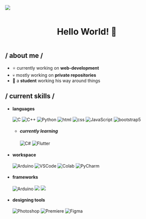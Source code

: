 <!--horizontal divider(gradiant)-->
<img src="https://user-images.githubusercontent.com/73097560/115834477-dbab4500-a447-11eb-908a-139a6edaec5c.gif">

<!-- <img align="right" width="400" alt="Shimarin" src="https://i.imgur.com/aNBi8Jf.png"/> -->

<div>
  
<!--h1 without bottom border-->
<div id="user-content-toc">
  <ul align="center">
    <summary><h1 style="display: inline-block">Hello World! 👋</h1></summary>
  </ul>
</div>

<!--- snake -->
<!--- <div align="center">
  <img  src="https://github.com/1999AZZAR/1999AZZAR/blob/main/resources/img/grid-snake.svg"
       alt="snake" /></a>
</div> -->

<!--Intro start-->
<h2> / about me / </h2>
  
- ⭐ currently working on **web-development**
- 💀 mostly working on **private repositories**
- 👾 a **student** working his way around things
<!--Intro end-->

<h2> / current skills / </h2>
  
- <h4> languages </h4>
  <img src = "https://img.shields.io/badge/C-00599C?style=for-the-badge&logo=c&logoColor=white" alt = "C" />
  <img src = "https://img.shields.io/badge/C%2B%2B-00599C?style=for-the-badge&logo=c%2B%2B&logoColor=white" alt = "C++" />
  <img src = "https://img.shields.io/badge/Python-14354C?style=for-the-badge&logo=python&logoColor=white" alt = Python />
  <img src = "https://img.shields.io/badge/HTML5-E34F26?style=for-the-badge&logo=html5&logoColor=white" alt = "html" />
  <img src = "https://img.shields.io/badge/CSS3-1572B6?style=for-the-badge&logo=css3&logoColor=white" alt = "css" />
  <img src = "https://img.shields.io/badge/JavaScript-323330?style=for-the-badge&logo=javascript&logoColor=F7DF1E" alt = "JavaScript" />
  <img src = "https://img.shields.io/badge/bootstrap-%23563D7C.svg?style=for-the-badge&logo=bootstrap&logoColor=white" alt = "bootstrap5" />
  
  - <h5> currently learning </h5>
    <img src = "https://img.shields.io/badge/C%23-239120?style=for-the-badge&logo=c-sharp&logoColor=white" alt = "C#" />
    <img src = "https://img.shields.io/badge/Flutter-02569B?style=for-the-badge&logo=flutter&logoColor=white" alt = "Flutter" />
  
- <h4> workspace </h4>
  <img src = "https://img.shields.io/badge/Arduino_IDE-00979D?style=for-the-badge&logo=arduino&logoColor=white" alt = "Arduino" />
  <img src = "https://img.shields.io/badge/Visual_Studio_Code-0078D4?style=for-the-badge&logo=visual%20studio%20code&logoColor=white" alt = "VSCode" />
  <img src = "https://img.shields.io/badge/Colab-F9AB00?style=for-the-badge&logo=googlecolab&color=525252" alt = "Colab" />
  <img src = "https://img.shields.io/badge/PyCharm-000000.svg?&style=for-the-badge&logo=PyCharm&logoColor=white" alt = "PyCharm" />

- <h4> frameworks </h4>
  <img src = "https://img.shields.io/badge/Arduino-00979D?style=for-the-badge&logo=Arduino&logoColor=white" alt = "Arduino" />
  <img src = "https://img.shields.io/badge/espressif-E7352C?style=for-the-badge&logo=espressif&logoColor=white alt = "Espressif" />
  <img src = "https://img.shields.io/badge/Raspberry%20Pi-A22846?style=for-the-badge&logo=Raspberry%20Pi&logoColor=white alt = "RaspberryPi" />
  
  
- <h4> designing tools </h4>
  <img src = "https://img.shields.io/badge/adobe%20photoshop-%2331A8FF.svg?style=for-the-badge&logo=adobe%20photoshop&logoColor=white" alt = "Photoshop" />
  <img src = "https://img.shields.io/badge/Adobe%20Premiere%20Pro-9999FF?style=for-the-badge&logo=Adobe%20Premiere%20Pro&logoColor=white" alt = "Premiere" />
  <img src = "https://img.shields.io/badge/figma-%23F24E1E.svg?style=for-the-badge&logo=figma&logoColor=white" alt = "Figma" />
  
  </br></br>
  
<!-- <div align="right">
<a href="https://www.pixiv.net/en/users/35069640">Image by 前髪</a>
  </div>
  </div>

------
Credit: [zillastar](https://github.com/zillastar)

Last Edited on: 12/11/2022 -->
